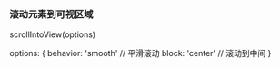 ### 滚动元素到可视区域

scrollIntoView(options)

options: {
  behavior: 'smooth' // 平滑滚动
  block: 'center' // 滚动到中间
}